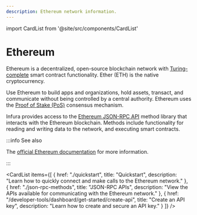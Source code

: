 ```yaml
---
description: Ethereum network information.
---
```


import CardList from '@site/src/components/CardList'

# Ethereum

Ethereum is a decentralized, open-source blockchain network with [Turing-complete](https://en.wikipedia.org/wiki/Turing_completeness)
smart contract functionality. Ether (ETH) is the native cryptocurrency.

Use Ethereum to build apps and organizations, hold assets, transact, and communicate without being controlled by a
central authority. Ethereum uses the [Proof of Stake (PoS)](https://en.wikipedia.org/wiki/Proof_of_stake) consensus mechanism.

Infura provides access to the [Ethereum JSON-RPC API](json-rpc-methods/index.md) method library that interacts with the
Ethereum blockchain. Methods include functionality for reading and writing data to the network, and executing smart contracts.

:::info See also

The [official Ethereum documentation](https://ethereum.org/en/) for more information.

:::

<CardList
  items={[
    {
      href: "./quickstart",
      title: "Quickstart",
      description: "Learn how to quickly connect and make calls to the Ethereum network."
    },
    {
      href: "./json-rpc-methods",
      title: "JSON-RPC APIs",
      description: "View the APIs available for communicating with the Ethereum network."
    },
    {
      href: "/developer-tools/dashboard/get-started/create-api",
      title: "Create an API key",
      description: "Learn how to create and secure an API key."
    }
  ]}
/>
